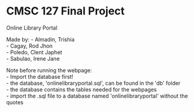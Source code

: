 # CMSC 127 Final Project

 Online Library Portal

 Made by: 
    - Almadin, Trishia  
    - Cagay, Rod Jhon  
    - Poledo, Clent Japhet  
    - Sabulao, Irene Jane  

Note before running the webpage:  
    - Import the database first!  
        - the database, 'onlinelibraryportal.sql', can be found in the 'db' folder  
        - the database contains the tables needed for the webpages  
        - import the .sql file to a database named 'onlinelibraryportal' without the quotes  
